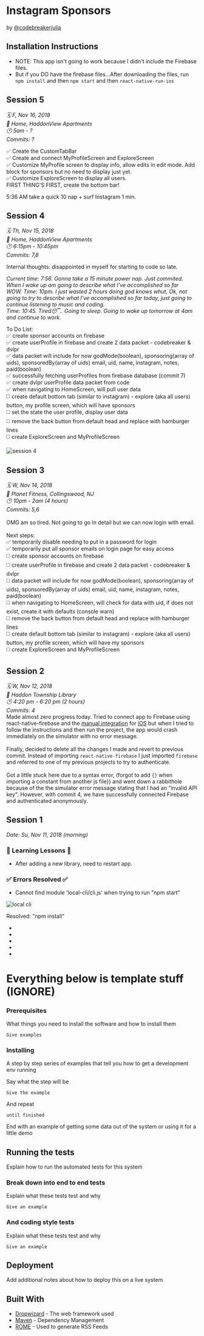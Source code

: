 # Instagram Sponsors

by [@codebreakerjulia](https://www.instagram.com/codebreakerjulia/)

## Installation Instructions

* NOTE: This app isn't going to work because I didn't include the Firebase files.
* But if you DO have the firebase files...After downloading the files, run ```npm install``` and then ```npm start``` and then ```react-native-run-ios```

## Session 5
*🗓 F, Nov 16, 2018* <br>
*📍 Home, HaddonView Apartments* <br>
*🕐 5am - ?* <br>
*Commits: ?* <br>

✅ Create the CustomTabBar<br>
✅ Create and connect MyProfileScreen and ExploreScreen<br>
✅ Customize MyProfile screen to display info, allow edits in edit mode. Add block for sponsors but no need to display just yet.<br>
✅ Customize ExploreScreen to display all users.<br>
FIRST THING'S FIRST, create the bottom bar!<br>

5:36 AM take a quick 10 nap + surf Instagram 1 min.

## Session 4
*🗓 Th, Nov 15, 2018* <br />
*📍 Home, HaddonView Apartments* <br />
*🕐 6:15pm - 10:45pm* <br />
*Commits: 7,8* <br>

Internal thoughts: disappointed in myself for starting to code so late.<br>

*Current time: 7:56. Gonna take a 15 minute power nap. Just commited. When I wake up am going to describe what I've accomplished so far*<br>
*WOW. Time: 10pm. I just wasted 2 hours doing god knows whut. Ok, not going to try to describe what I've accomplished so far today, just going to continue listening to music and coding.*<br>
*Time: 10:45. Tired😴.. Going to sleep. Going to wake up tomorrow at 4am and continue to work.*

To Do List:<br>
✅ create sponsor accounts on firebase<br>
✅ create userProfile in firebase and create 2 data packet - codebreaker & dvlpr<br>
✅ data packet will include for now godMode(boolean), sponsoring(array of uids), sponsoredBy(array of uids) email, uid, name, instagram, notes, paid(boolean)<br>
✅ successfully fetching userProfiles from firebase database (commit 7)<br>
✅ create dvlpr userProfile data packet from code<br>
✅ when navigating to HomeScreen, will pull user data<br>
◻️ create default bottom tab (similar to instagram) - explore (aka all users) button, my profile screen, which will have sponsors<br>
◻️ set the state the user profile, display user data<br>
◻️ remove the back button from default head and replace with hamburger lines<br>
◻️ create ExploreScreen and MyProfileScreen<br>

![session 4](screenshots/session4/session4.gif)

## Session 3
*🗓 W, Nov 14, 2018* <br />
*📍 Planet Fitness, Collingswood, NJ* <br />
*🕐 10pm - 2am (4 hours)* <br />
*Commits: 5,6* <br><br>
OMG am so tired. Not going to go in detail but we can now login with email.<br><br>
Next steps:<br>
✅ temporarily disable needing to put in a password for login<br>
✅ temporarily put all sponsor emails on login page for easy access<br>
◻️ create sponsor accounts on firebase<br>
◻️ create userProfile in firebase and create 2 data packet - codebreaker & dvlpr<br>
◻️ data packet will include for now godMode(boolean), sponsoring(array of uids), sponsoredBy(array of uids) email, uid, name, instagram, notes, paid(boolean)<br>
◻️ when navigating to HomeScreen, will check for data with uid, if does not exist, create it with defaults (console warn)<br>
◻️ remove the back button from default head and replace with hamburger lines<br>
◻️ create default bottom tab (similar to instagram) - explore (aka all users) button, my profile screen, which will have my sponsors<br>
◻️ create ExploreScreen and MyProfileScreen<br>

## Session 2

*🗓 W, Nov 12, 2018* <br />
*📍 Haddon Township Library* <br />
*🕐 4:20 pm - 6:20 pm (2 hours)* <br />
*Commits: 4*
<br>
Made almost zero progress today. Tried to connect app to Firebase using react-native-firebase and the [manual integration](https://rnfirebase.io/docs/v5.x.x/installation/initial-setup) for [iOS](https://rnfirebase.io/docs/v5.x.x/installation/ios) but when I tried to follow the instructions and then run the project, the app would crash immediately on the simulator with no error message.
<br><br>
Finally, decided to delete all the changes I made and revert to previous commit. Instead of importing ```react-native-firebase``` I just imported ```firebase``` and referred to one of my previous projects to try to authenticate.
<br><br>
Got a little stuck here due to a syntax error, (forgot to add ```{}``` when importing a constant from another js file}) and went down a rabbithole because of the the simulator error message stating that I had an "invalid API key".
However, with commit 4, we have successfully connected Firebase and authenticated anonymously.


## Session 1

*Date: Su, Nov 11, 2018 (morning)*

### 💭 Learning Lessons 💭

* After adding a new library, need to restart app.

### ✅ Errors Resolved ✅

* Cannot find module 'local-cli/cli.js' when trying to run "npm start"

![local cli](screenshots/session1/local-cli.png)

Resolved: "npm install"

*
*
*
*
*

# Everything below is template stuff (IGNORE)


### Prerequisites

What things you need to install the software and how to install them

```
Give examples
```

### Installing

A step by step series of examples that tell you how to get a development env running

Say what the step will be

```
Give the example
```

And repeat

```
until finished
```

End with an example of getting some data out of the system or using it for a little demo

## Running the tests

Explain how to run the automated tests for this system

### Break down into end to end tests

Explain what these tests test and why

```
Give an example
```

### And coding style tests

Explain what these tests test and why

```
Give an example
```

## Deployment

Add additional notes about how to deploy this on a live system

## Built With

* [Dropwizard](http://www.dropwizard.io/1.0.2/docs/) - The web framework used
* [Maven](https://maven.apache.org/) - Dependency Management
* [ROME](https://rometools.github.io/rome/) - Used to generate RSS Feeds


